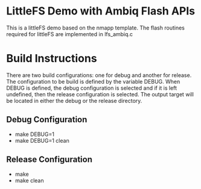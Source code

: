 # LittleFS Demo with Ambiq Flash APIs

This is a littleFS demo based on the nmapp template.  The flash routines
required for littleFS are implemented in lfs_ambiq.c

# Build Instructions

There are two build configurations: one for debug and another for release.  The
configuration to be build is defined by the variable DEBUG.  When DEBUG is defined,
the debug configuration is selected and if it is left undefined, then the release
configuration is selected.  The output target will be located in either the debug or
the release directory.

## Debug Configuration
* make DEBUG=1
* make DEBUG=1 clean

## Release Configuration
* make
* make clean
